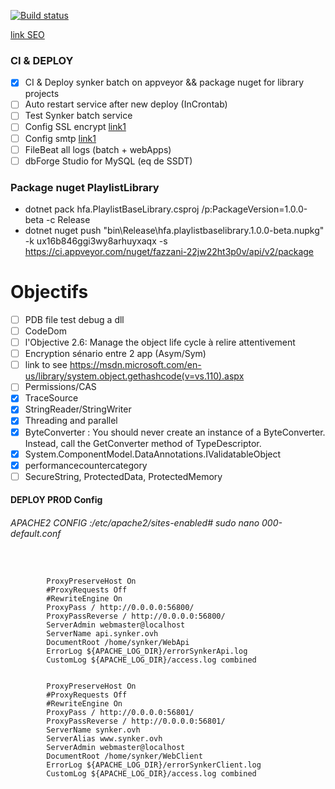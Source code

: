 ﻿[![Build status](https://ci.appveyor.com/api/projects/status/9drbo0ty6whivq12?svg=true)](https://ci.appveyor.com/project/Fazzani/synker2)

[link SEO](https://github.com/angular/universal/tree/master/modules/aspnetcore-engine)
### CI & DEPLOY

- [x] CI & Deploy synker batch on appveyor && package nuget for library projects
- [ ] Auto restart service after new deploy (InCrontab)
- [ ] Test Synker batch service
- [ ] Config SSL encrypt [link1](https://certbot.eff.org/#debianstretch-other)
- [ ] Config smtp [link1](https://wiki.debian-fr.xyz/Configuration_d%27un_serveur_mail_avec_Postfix)
- [ ] FileBeat all logs (batch + webApps)
- [ ] dbForge Studio for MySQL (eq de SSDT)

### Package nuget PlaylistLibrary

- dotnet pack hfa.PlaylistBaseLibrary.csproj /p:PackageVersion=1.0.0-beta -c Release
- dotnet nuget push "bin\Release\hfa.playlistbaselibrary.1.0.0-beta.nupkg" -k ux16b846ggi3wy8arhuyxaqx -s https://ci.appveyor.com/nuget/fazzani-22jw22ht3p0v/api/v2/package

Objectifs
=========
- [ ] PDB file test debug a dll
- [ ] CodeDom
- [ ] l'Objective 2.6: Manage the object life cycle à relire attentivement
- [ ] Encryption sénario entre 2 app (Asym/Sym)
- [ ] link to see https://msdn.microsoft.com/en-us/library/system.object.gethashcode(v=vs.110).aspx
- [ ] Permissions/CAS
- [x] TraceSource
- [x] StringReader/StringWriter
- [x] Threading and parallel
- [x] ByteConverter : You should never create an instance of a ByteConverter. Instead, call the GetConverter method of TypeDescriptor.
- [x] System.ComponentModel.DataAnnotations.IValidatableObject
- [x] performancecountercategory
- [ ] SecureString, ProtectedData, ProtectedMemory

#### DEPLOY PROD Config
###### APACHE2 CONFIG :/etc/apache2/sites-enabled# sudo nano 000-default.conf
<pre>
<code>
<VirtualHost *:80>
        ProxyPreserveHost On
        #ProxyRequests Off
        #RewriteEngine On
        ProxyPass / http://0.0.0.0:56800/
        ProxyPassReverse / http://0.0.0.0:56800/
        ServerAdmin webmaster@localhost
        ServerName api.synker.ovh
        DocumentRoot /home/synker/WebApi
        ErrorLog ${APACHE_LOG_DIR}/errorSynkerApi.log
        CustomLog ${APACHE_LOG_DIR}/access.log combined
</VirtualHost>
<VirtualHost *:80>
        ProxyPreserveHost On
        #ProxyRequests Off
        #RewriteEngine On
        ProxyPass / http://0.0.0.0:56801/
        ProxyPassReverse / http://0.0.0.0:56801/
        ServerName synker.ovh
        ServerAlias www.synker.ovh
        ServerAdmin webmaster@localhost
        DocumentRoot /home/synker/WebClient
        ErrorLog ${APACHE_LOG_DIR}/errorSynkerClient.log
        CustomLog ${APACHE_LOG_DIR}/access.log combined
</VirtualHost>
</code>
</pre>